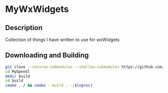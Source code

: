 # MyWxWidgets
## Description
Collection of things I have written to use for wxWidgets

## Downloading and Building
```bash
git clone --recurse-submodules --shallow-submodules https://github.com/Mozzarella32/MyWxWidgets.git
cd MyOpenGl
mkdir build
cd build
cmake ../ && cmake --build . -j$(nproc)
```
